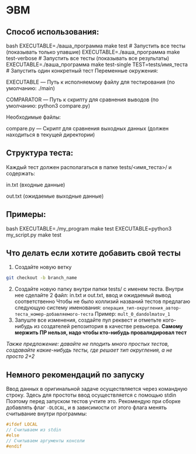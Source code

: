 # ЭВМ

## Способ использования:

bash
EXECUTABLE=./ваша_программа make test          # Запустить все тесты (показывать только упавшие)
EXECUTABLE=./ваша_программа make test-verbose  # Запустить все тесты (показывать все результаты)
EXECUTABLE=./ваша_программа make test-single TEST=tests/имя_теста  # Запустить один конкретный тест
Переменные окружения:

EXECUTABLE — Путь к исполняемому файлу для тестирования (по умолчанию: ./main)

COMPARATOR — Путь к скрипту для сравнения выводов (по умолчанию: python3 compare.py)

Необходимые файлы:

compare.py — Скрипт для сравнения выходных данных (должен находиться в текущей директории)

## Структура теста:
Каждый тест должен располагаться в папке tests/<имя_теста>/ и содержать:

in.txt (входные данные)

out.txt (ожидаемые выходные данные)

## Примеры:

bash
EXECUTABLE=./my_program make test
EXECUTABLE=python3 my_script.py make test

## Что делать если хотите добавить свой тесты
1. Создайте новую ветку
```bash
git checkout -b branch_name
```
2. Создайте новую папку внутри папки tests/ с именем теста. Внутри нее сделайте 2 файл: in.txt и out.txt, ввод и ожидаемый вывод соответственно
Чтобы не было коллизий названий тестов предлагаю следующую систему именования: `операция_тип-округления_автор-теста_номер-добавляемого-теста`
Пример: `mult_0_dandolmatov_1`
3. Запуште все изменения, создайте пул реквест и отметьте кого-нибудь из создателей репозитория в качестве ревьюера.
**Самому мержить ПР нельзя, надо чтобы кто-нибудь провалидировал тест**

*Также предложение: давайте не плодить много простых тестов, создавайте какие-нибудь тесты, где решает тип округления, а не просто 2+2*

## Немного рекомендаций по запуску
Ввод данных в оригинальной задаче осуществляется через командную строку. Здесь для простоты ввод осуществляется с помощью stdin
Поэтому перед запуском тестов учтите это. Рекомендую при сборке добавлять флаг `-DLOCAL`, и в зависимости от этого флага менять считывание внутри программы:
```cpp
#ifdef LOCAL
// Считываем из stdin
#else
// Считываем аргументы консоли
#endif
```
